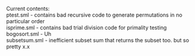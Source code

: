 Current contents: <br/>
ptest.sml - contains bad recursive code to generate permutations
            in no particular order <br/>
isprime.sml - contains bad trial division code for primality testing <br/>
bogosort.sml - Uh <br/>
subsetsum.sml - inefficient subset sum that returns the subset too. but so pretty x.x
